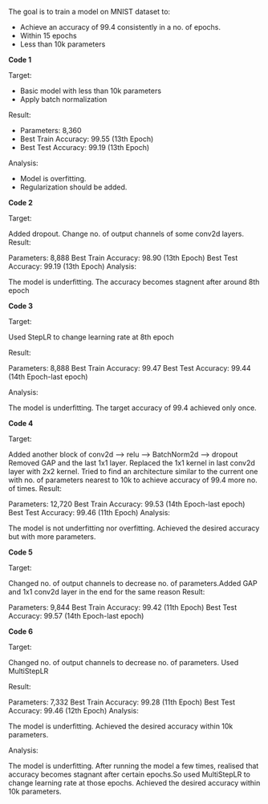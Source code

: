 The goal is to train a model on MNIST dataset to:
* Achieve an accuracy of 99.4 consistently in a no. of epochs.
* Within 15 epochs
* Less than 10k parameters

**Code 1**

Target:

* Basic model with less than 10k parameters
* Apply batch normalization

Result:

* Parameters: 8,360
* Best Train Accuracy: 99.55 (13th Epoch)
* Best Test Accuracy: 99.19 (13th Epoch)

Analysis:

* Model is overfitting.
* Regularization should be added.

**Code 2**

Target:

Added dropout.
Change no. of output channels of some conv2d layers.
Result:

Parameters: 8,888
Best Train Accuracy: 98.90 (13th Epoch)
Best Test Accuracy: 99.19 (13th Epoch)
Analysis:

The model is underfitting.
The accuracy becomes stagnent after around 8th epoch


**Code 3**

Target:

Used StepLR to change learning rate at 8th epoch

Result:

Parameters: 8,888
Best Train Accuracy: 99.47
Best Test Accuracy: 99.44 (14th Epoch-last epoch)

Analysis:

The model is underfitting.
The target accuracy of 99.4 achieved only once.

**Code 4**

Target:

Added another block of conv2d --> relu --> BatchNorm2d --> dropout
Removed GAP and the last 1x1 layer.
Replaced the 1x1 kernel in last conv2d layer with 2x2 kernel.
Tried to find an architecture similar to the current one with no. of parameters nearest to 10k to achieve accuracy of 99.4 more no. of times.
Result:

Parameters: 12,720
Best Train Accuracy: 99.53 (14th Epoch-last epoch)
Best Test Accuracy: 99.46 (11th Epoch)
Analysis:

The model is not underfitting nor overfitting.
Achieved the desired accuracy but with more parameters.


**Code 5**

Target:

Changed no. of output channels to decrease no. of parameters.Added GAP and 1x1 conv2d layer in the end for the same reason
Result:

Parameters: 9,844
Best Train Accuracy: 99.42 (11th Epoch)
Best Test Accuracy: 99.57 (14th Epoch-last epoch)

**Code 6**

Target:

Changed no. of output channels to decrease no. of parameters.
Used MultiStepLR

Result:

Parameters: 7,332
Best Train Accuracy: 99.28 (11th Epoch)
Best Test Accuracy: 99.46 (12th Epoch)
Analysis:

The model is underfitting.
Achieved the desired accuracy within 10k parameters.

Analysis:

The model is underfitting.
After running the model a few times, realised that accuracy becomes stagnant after certain epochs.So used MultiStepLR to change learning rate at those epochs.
Achieved the desired accuracy within 10k parameters.
